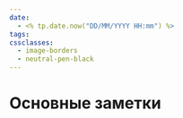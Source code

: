 ```yaml
---
date:
  - <% tp.date.now("DD/MM/YYYY HH:mm") %>
tags: 
cssclasses:
  - image-borders
  - neutral-pen-black
---
```

# Основные заметки
